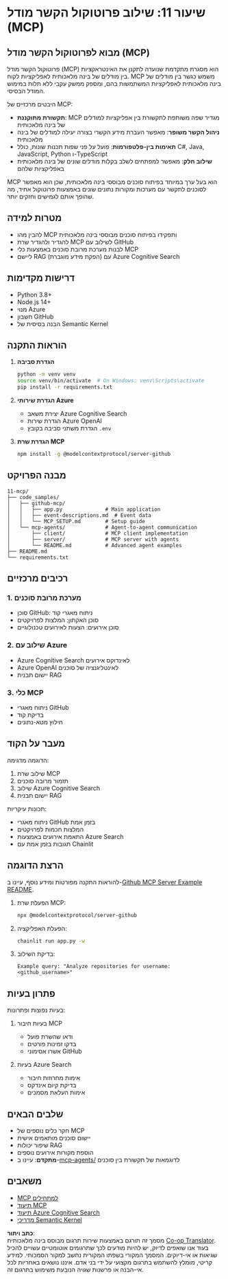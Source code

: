 <!--
CO_OP_TRANSLATOR_METADATA:
{
  "original_hash": "e255edb8423b34b4bba20263ef38f208",
  "translation_date": "2025-08-21T13:25:57+00:00",
  "source_file": "11-mcp/README.md",
  "language_code": "he"
}
-->
# שיעור 11: שילוב פרוטוקול הקשר מודל (MCP)

## מבוא לפרוטוקול הקשר מודל (MCP)

פרוטוקול הקשר מודל (MCP) הוא מסגרת מתקדמת שנועדה לתקנן את האינטראקציות בין מודלים של בינה מלאכותית לאפליקציות לקוח. MCP משמש כגשר בין מודלים של בינה מלאכותית לאפליקציות המשתמשות בהם, ומספק ממשק עקבי ללא תלות במימוש המודל הבסיסי.

היבטים מרכזיים של MCP:

- **תקשורת מתוקננת**: MCP מגדיר שפה משותפת לתקשורת בין אפליקציות למודלים של בינה מלאכותית  
- **ניהול הקשר משופר**: מאפשר העברת מידע הקשרי בצורה יעילה למודלים של בינה מלאכותית  
- **תאימות בין-פלטפורמות**: פועל על פני שפות תכנות שונות, כולל C#, Java, JavaScript, Python ו-TypeScript  
- **שילוב חלק**: מאפשר למפתחים לשלב בקלות מודלים שונים של בינה מלאכותית באפליקציות שלהם  

MCP הוא בעל ערך במיוחד בפיתוח סוכנים מבוססי בינה מלאכותית, שכן הוא מאפשר לסוכנים לתקשר עם מערכות ומקורות נתונים שונים באמצעות פרוטוקול אחיד, מה שהופך אותם לגמישים וחזקים יותר.

## מטרות למידה
- להבין מהו MCP ותפקידו בפיתוח סוכנים מבוססי בינה מלאכותית  
- להגדיר ולהגדיר שרת MCP לשילוב עם GitHub  
- לבנות מערכת מרובת סוכנים באמצעות כלי MCP  
- ליישם RAG (הפקת מידע מוגברת) עם Azure Cognitive Search  

## דרישות מקדימות
- Python 3.8+  
- Node.js 14+  
- מנוי Azure  
- חשבון GitHub  
- הבנה בסיסית של Semantic Kernel  

## הוראות התקנה

1. **הגדרת סביבה**  
   ```bash
   python -m venv venv
   source venv/bin/activate  # On Windows: venv\Scripts\activate
   pip install -r requirements.txt
   ```

2. **הגדרת שירותי Azure**  
   - יצירת משאב Azure Cognitive Search  
   - הגדרת שירות Azure OpenAI  
   - הגדרת משתני סביבה בקובץ `.env`  

3. **הגדרת שרת MCP**  
   ```bash
   npm install -g @modelcontextprotocol/server-github
   ```

## מבנה הפרויקט

```
11-mcp/
├── code_samples/
│   ├── github-mcp/
│   │   ├── app.py              # Main application
│   │   ├── event-descriptions.md  # Event data
│   │   └── MCP_SETUP.md        # Setup guide
│   └── mcp-agents/             # Agent-to-agent communication
│       ├── client/             # MCP client implementation
│       ├── server/             # MCP server with agents
│       └── README.md           # Advanced agent examples
├── README.md
└── requirements.txt
```

## רכיבים מרכזיים

### 1. מערכת מרובת סוכנים
- סוכן GitHub: ניתוח מאגרי קוד  
- סוכן האקתון: המלצות לפרויקטים  
- סוכן אירועים: הצעות לאירועים טכנולוגיים  

### 2. שילוב עם Azure
- Azure Cognitive Search לאינדוקס אירועים  
- Azure OpenAI לאינטליגנציה של סוכנים  
- יישום תבנית RAG  

### 3. כלי MCP
- ניתוח מאגרי GitHub  
- בדיקת קוד  
- חילוץ מטא-נתונים  

## מעבר על הקוד

הדוגמה מדגימה:
1. שילוב שרת MCP  
2. תזמור מרובה סוכנים  
3. שילוב Azure Cognitive Search  
4. יישום תבנית RAG  

תכונות עיקריות:
- ניתוח מאגרי GitHub בזמן אמת  
- המלצות חכמות לפרויקטים  
- התאמת אירועים באמצעות Azure Search  
- תגובות בזמן אמת עם Chainlit  

## הרצת הדוגמה

להוראות התקנה מפורטות ומידע נוסף, עיינו ב-[Github MCP Server Example README](./code_samples/github-mcp/README.md).

1. הפעלת שרת MCP:  
   ```bash
   npx @modelcontextprotocol/server-github
   ```

2. הפעלת האפליקציה:  
   ```bash
   chainlit run app.py -w
   ```

3. בדיקת השילוב:  
   ```
   Example query: "Analyze repositories for username: <github_username>"
   ```

## פתרון בעיות

בעיות נפוצות ופתרונות:
1. בעיות חיבור MCP  
   - ודאו שהשרת פועל  
   - בדקו זמינות פורטים  
   - אשרו אסימוני GitHub  

2. בעיות Azure Search  
   - אימות מחרוזות חיבור  
   - בדיקת קיום אינדקס  
   - אימות העלאת מסמכים  

## שלבים הבאים
- חקר כלים נוספים של MCP  
- יישום סוכנים מותאמים אישית  
- שיפור יכולות RAG  
- הוספת מקורות אירועים נוספים  
- **מתקדם**: עיינו ב-[mcp-agents/](../../../11-mcp/code_samples/mcp-agents) לדוגמאות של תקשורת בין סוכנים  

## משאבים
- [MCP למתחילים](https://aka.ms/mcp-for-beginners)  
- [תיעוד MCP](https://github.com/microsoft/semantic-kernel/tree/main/python/semantic-kernel/semantic_kernel/connectors/mcp)  
- [תיעוד Azure Cognitive Search](https://learn.microsoft.com/azure/search/)  
- [מדריכי Semantic Kernel](https://learn.microsoft.com/semantic-kernel/)  

**כתב ויתור**:  
מסמך זה תורגם באמצעות שירות תרגום מבוסס בינה מלאכותית [Co-op Translator](https://github.com/Azure/co-op-translator). בעוד אנו שואפים לדיוק, יש להיות מודעים לכך שתרגומים אוטומטיים עשויים להכיל שגיאות או אי-דיוקים. המסמך המקורי בשפתו המקורית נחשב למקור הסמכותי. למידע קריטי, מומלץ להשתמש בתרגום מקצועי על ידי בני אדם. איננו נושאים באחריות לכל אי-הבנה או פרשנות שגויה הנובעת משימוש בתרגום זה.